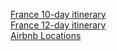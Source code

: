 [France 10-day itinerary](./france-shorter-itinerary37.md)  
[France 12-day itinerary](./france-longer-itinerary.md)  
[Airbnb Locations](./france-accommodation-guide.md)